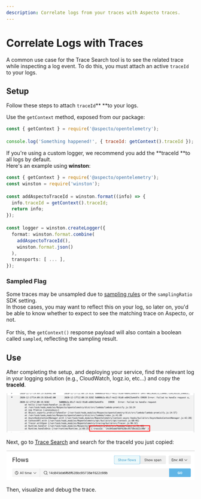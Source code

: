 ```yaml
---
description: Correlate logs from your traces with Aspecto traces.
---
```


# Correlate Logs with Traces

A common use case for the Trace Search tool is to see the related trace while inspecting a log event. To do this, you must attach an active `traceId` to your logs.

## Setup

Follow these steps to attach `traceId`** **to your logs.

Use the `getContext` method, exposed from our package:

```javascript
const { getContext } = require('@aspecto/opentelemetry');

console.log('Something happened!', { traceId: getContext().traceId });
```

If you're using a custom logger, we recommend you add the **traceId **to all logs by default.\
Here's an example using **winston**:

```typescript
const { getContext } = require('@aspecto/opentelemetry');
const winston = require('winston');

const addAspectoTraceId = winston.format((info) => {
  info.traceId = getContext().traceId;
  return info;
});

const logger = winston.createLogger({
  format: winston.format.combine(
    addAspectoTraceId(), 
    winston.format.json()
  ),
  transports: [ ... ],
});
```

### Sampled Flag

Some traces may be unsampled due to [sampling rules](../../../settings/sampling-rules.md) or  the `samplingRatio` SDK setting.\
In those cases, you may want to reflect this on your log, so later on, you'd be able to know whether to expect to see the matching trace on Aspecto, or not.\
\
For this, the `getContext()` response payload will also contain a boolean called `sampled`, reflecting the sampling result.

## Use

After completing the setup, and deploying your service, find the relevant log in your logging solution (e.g., CloudWatch, logz.io, etc...) and copy the **traceId**.

![Finding the traceId in a CloudWatch log](<../../../.gitbook/assets/image (7).png>)

Next, go to [Trace Search](../../../observability-debugging/untitled/) and search for the traceId you just copied:

![Searching for traceId in Trace Search](<../../../.gitbook/assets/image (8).png>)

Then, visualize and debug the trace.
